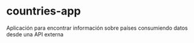 # countries-app
Aplicación para encontrar información sobre países consumiendo datos desde una API externa
